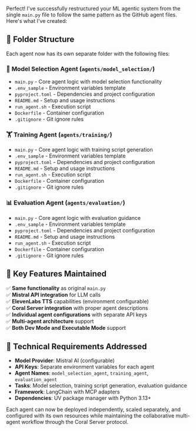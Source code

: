 Perfect! I've successfully restructured your ML agentic system from the single `main.py` file to follow the same pattern as the GitHub agent files. Here's what I've created:

## 📁 Folder Structure

Each agent now has its own separate folder with the following files:

### 🔧 **Model Selection Agent** (`agents/model_selection/`)
- `main.py` - Core agent logic with model selection functionality
- `.env_sample` - Environment variables template
- `pyproject.toml` - Dependencies and project configuration
- `README.md` - Setup and usage instructions
- `run_agent.sh` - Execution script
- `Dockerfile` - Container configuration
- `.gitignore` - Git ignore rules

### 🏋️ **Training Agent** (`agents/training/`)
- `main.py` - Core agent logic with training script generation
- `.env_sample` - Environment variables template
- `pyproject.toml` - Dependencies and project configuration  
- `README.md` - Setup and usage instructions
- `run_agent.sh` - Execution script
- `Dockerfile` - Container configuration
- `.gitignore` - Git ignore rules

### 📊 **Evaluation Agent** (`agents/evaluation/`)
- `main.py` - Core agent logic with evaluation guidance
- `.env_sample` - Environment variables template
- `pyproject.toml` - Dependencies and project configuration
- `README.md` - Setup and usage instructions
- `run_agent.sh` - Execution script
- `Dockerfile` - Container configuration
- `.gitignore` - Git ignore rules

## 🔑 Key Features Maintained

✅ **Same functionality** as original `main.py`  
✅ **Mistral API integration** for LLM calls  
✅ **ElevenLabs TTS** capabilities (environment configurable)  
✅ **Coral Server integration** with proper agent descriptions  
✅ **Individual agent configurations** with separate API keys  
✅ **Multi-agent architecture** support  
✅ **Both Dev Mode and Executable Mode** support

## 🚀 Technical Requirements Addressed

- **Model Provider**: Mistral AI (configurable)
- **API Keys**: Separate environment variables for each agent
- **Agent Names**: `model_selection_agent`, `training_agent`, `evaluation_agent`
- **Tasks**: Model selection, training script generation, evaluation guidance
- **Framework**: LangChain with MCP adapters
- **Dependencies**: UV package manager with Python 3.13+

Each agent can now be deployed independently, scaled separately, and configured with its own resources while maintaining the collaborative multi-agent workflow through the Coral Server protocol.